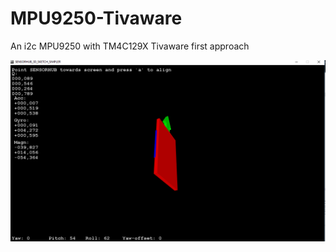 # MPU9250-Tivaware
An i2c MPU9250 with TM4C129X Tivaware first approach

![ScreenShot](https://github.com/PAk-CatchFire/MPU9250-Tivaware/blob/master/MPU9250.PNG)
